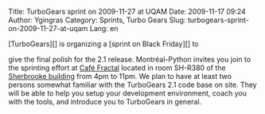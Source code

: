 Title: TurboGears sprint on 2009-11-27 at UQAM
Date: 2009-11-17 09:24
Author: Ygingras
Category: Sprints, Turbo Gears
Slug: turbogears-sprint-on-2009-11-27-at-uqam
Lang: en

<!--:en-->[TurboGears][] is organizing a [sprint on Black Friday][] to
give the final polish for the 2.1 release. Montréal-Python invites you
join to the sprinting effort at [Café Fractal][] located in room SH-R380
of the [Sherbrooke building][] from 4pm to 11pm. We plan to have at
least two persons somewhat familiar with the TurboGears 2.1 code base on
site. They will be able to help you setup your development environment,
coach you with the tools, and introduce you to TurboGears in general.

<!--:-->

  [TurboGears]: http://turbogears.org/
  [sprint on Black Friday]: http://percious.com/blog/archives/134
  [Café Fractal]: http://www.vie-etudiante.uqam.ca/projetsetudiants/outils/associations/Pages/cafeetudiants.aspx
  [Sherbrooke building]: http://www.uqam.ca/campus/pavillons/sh.htm
